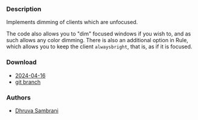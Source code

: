 ### Description
Implements dimming of clients which are unfocused. 

The code also allows you to "dim" focused windows if you wish to, and as such allows any color dimming. There is also an additional option in Rule, which allows you to keep the client `alwaysbright`, that is, as if it is focused.

### Download
- [2024-04-16](https://codeberg.org/dwl/dwl-patches/raw/branch/main/patches/dim-unfocused/dim-unfocused.patch)
- [git branch](https://codeberg.org/dhruva_sambrani/dwl/src/branch/dim-unfocused)

### Authors
- [Dhruva Sambrani](https://codeberg.org/dhruva_sambrani)
